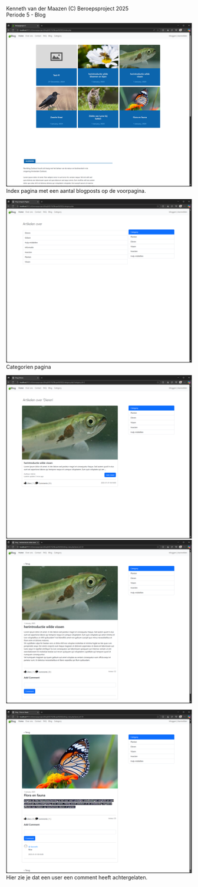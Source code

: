 Kenneth van der Maazen (C) Beroepsproject 2025  
Periode 5 - Blog  

![Index](./img/screenshots/index.png)  
Index pagina met een aantal blogposts op de voorpagina.  
  
![Categorien](./img/screenshots/categorien.png)  
Categorien pagina  
  
![Categorie - Dieren](./img/screenshots/categorien-dieren.png)  
![Categorie - Dieren - Blogpost](./img/screenshots/categorien-dieren-blogpost.png)  
  
![Comments](./img/screenshots/user-commented.png)  
Hier zie je dat een user een comment heeft achtergelaten.  